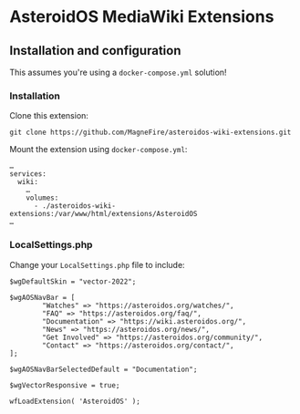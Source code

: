 # AsteroidOS MediaWiki Extensions

## Installation and configuration

This assumes you're using a `docker-compose.yml` solution!

### Installation

Clone this extension:
```
git clone https://github.com/MagneFire/asteroidos-wiki-extensions.git
```

Mount the extension using `docker-compose.yml`:
```
…
services:
  wiki:
    …
    volumes:
      - ./asteroidos-wiki-extensions:/var/www/html/extensions/AsteroidOS
…
```

### LocalSettings.php

Change your `LocalSettings.php` file to include:
```
$wgDefaultSkin = "vector-2022";

$wgAOSNavBar = [
        "Watches" => "https://asteroidos.org/watches/",
        "FAQ" => "https://asteroidos.org/faq/",
        "Documentation" => "https://wiki.asteroidos.org/",
        "News" => "https://asteroidos.org/news/",
        "Get Involved" => "https://asteroidos.org/community/",
        "Contact" => "https://asteroidos.org/contact/",
];

$wgAOSNavBarSelectedDefault = "Documentation";

$wgVectorResponsive = true;

wfLoadExtension( 'AsteroidOS' );

```